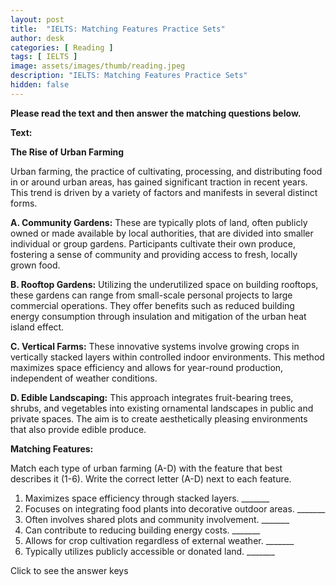 ```yaml
---
layout: post
title:  "IELTS: Matching Features Practice Sets"
author: desk
categories: [ Reading ]
tags: [ IELTS ]
image: assets/images/thumb/reading.jpeg
description: "IELTS: Matching Features Practice Sets"
hidden: false
---
```


**Please read the text and then answer the matching questions below.**

**Text:**

**The Rise of Urban Farming**

Urban farming, the practice of cultivating, processing, and distributing food in or around urban areas, has gained significant traction in recent years. This trend is driven by a variety of factors and manifests in several distinct forms.

**A. Community Gardens:** These are typically plots of land, often publicly owned or made available by local authorities, that are divided into smaller individual or group gardens. Participants cultivate their own produce, fostering a sense of community and providing access to fresh, locally grown food.

**B. Rooftop Gardens:** Utilizing the underutilized space on building rooftops, these gardens can range from small-scale personal projects to large commercial operations. They offer benefits such as reduced building energy consumption through insulation and mitigation of the urban heat island effect.

**C. Vertical Farms:** These innovative systems involve growing crops in vertically stacked layers within controlled indoor environments. This method maximizes space efficiency and allows for year-round production, independent of weather conditions.

**D. Edible Landscaping:** This approach integrates fruit-bearing trees, shrubs, and vegetables into existing ornamental landscapes in public and private spaces. The aim is to create aesthetically pleasing environments that also provide edible produce.

**Matching Features:**

Match each type of urban farming (A-D) with the feature that best describes it (1-6). Write the correct letter (A-D) next to each feature.

1.  Maximizes space efficiency through stacked layers. _______
2.  Focuses on integrating food plants into decorative outdoor areas. _______
3.  Often involves shared plots and community involvement. _______
4.  Can contribute to reducing building energy costs. _______
5.  Allows for crop cultivation regardless of external weather. _______
6.  Typically utilizes publicly accessible or donated land. _______


<div onclick="klikaj('mtcft1')"><span>Click to see the answer keys</span></div>
<div id="mtcft1" style="visibility: hidden">
1 C 2 D 3 A 4 B 5 C 6 D
</div>
<script>
function klikaj(i) {
    document.getElementById(i).style.visibility='visible';
}
</script>
